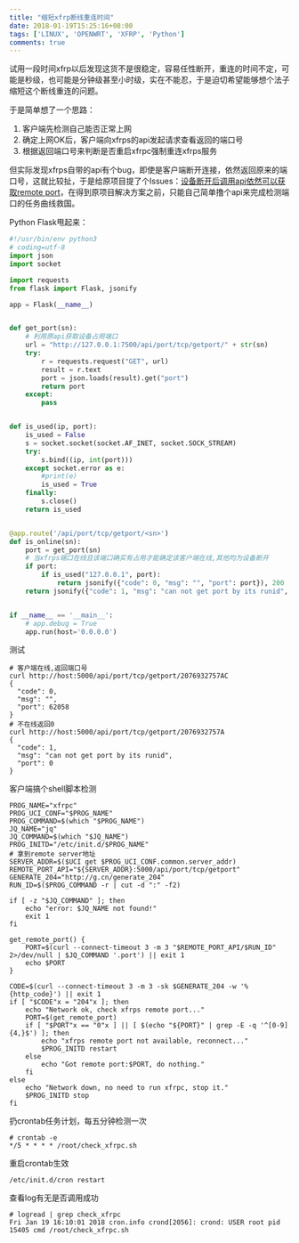 ```yaml
---
title: "缩短xfrp断线重连时间"
date: 2018-01-19T15:25:16+08:00
tags: ['LINUX', 'OPENWRT', 'XFRP', 'Python']
comments: true
---
```


试用一段时间xfrp以后发现这货不是很稳定，容易任性断开，重连的时间不定，可能是秒级，也可能是分钟级甚至小时级，实在不能忍，于是迫切希望能够想个法子缩短这个断线重连的问题。

于是简单想了一个思路：

1. 客户端先检测自己能否正常上网
2. 确定上网OK后，客户端向xfrps的api发起请求查看返回的端口号
3. 根据返回端口号来判断是否重启xfrpc强制重连xfrps服务

但实际发现xfrps自带的api有个bug，即使是客户端断开连接，依然返回原来的端口号，这就比较扯，于是给原项目提了个Issues：[设备断开后调用api依然可以获取remote port](https://github.com/KunTengRom/xfrps/issues/4)，在得到原项目解决方案之前，只能自己简单撸个api来完成检测端口的任务曲线救国。

Python Flask甩起来：

```python
#!/usr/bin/env python3
# coding=utf-8
import json
import socket

import requests
from flask import Flask, jsonify

app = Flask(__name__)


def get_port(sn):
    # 利用原api获取设备占用端口
    url = "http://127.0.0.1:7500/api/port/tcp/getport/" + str(sn)
    try:
        r = requests.request("GET", url)
        result = r.text
        port = json.loads(result).get("port")
        return port
    except:
        pass


def is_used(ip, port):
    is_used = False
    s = socket.socket(socket.AF_INET, socket.SOCK_STREAM)
    try:
        s.bind((ip, int(port)))
    except socket.error as e:
        #print(e)
        is_used = True
    finally:
        s.close()
    return is_used


@app.route('/api/port/tcp/getport/<sn>')
def is_online(sn):
    port = get_port(sn)
    # 当xfrps端口在线且该端口确实有占用才能确定该客户端在线,其他均为设备断开
    if port:
        if is_used("127.0.0.1", port):
            return jsonify({"code": 0, "msg": "", "port": port}), 200
    return jsonify({"code": 1, "msg": "can not get port by its runid", "port": 0}), 200


if __name__ == '__main__':
    # app.debug = True
    app.run(host='0.0.0.0')
```

测试

```shell
# 客户端在线,返回端口号
curl http://host:5000/api/port/tcp/getport/2076932757AC
{
  "code": 0, 
  "msg": "", 
  "port": 62058
}
# 不在线返回0
curl http://host:5000/api/port/tcp/getport/2076932757A
{
  "code": 1, 
  "msg": "can not get port by its runid", 
  "port": 0
}
```

客户端搞个shell脚本检测

```shell
PROG_NAME="xfrpc"
PROG_UCI_CONF="$PROG_NAME"
PROG_COMMAND=$(which "$PROG_NAME")
JQ_NAME="jq"
JQ_COMMAND=$(which "$JQ_NAME")
PROG_INITD="/etc/init.d/$PROG_NAME"
# 拿到remote server地址
SERVER_ADDR=$($UCI get $PROG_UCI_CONF.common.server_addr)
REMOTE_PORT_API="${SERVER_ADDR}:5000/api/port/tcp/getport"
GENERATE_204="http://g.cn/generate_204"
RUN_ID=$($PROG_COMMAND -r | cut -d ":" -f2)

if [ -z "$JQ_COMMAND" ]; then
    echo "error: $JQ_NAME not found!"
    exit 1
fi

get_remote_port() {
    PORT=$(curl --connect-timeout 3 -m 3 "$REMOTE_PORT_API/$RUN_ID" 2>/dev/null | $JQ_COMMAND '.port') || exit 1
    echo $PORT
}

CODE=$(curl --connect-timeout 3 -m 3 -sk $GENERATE_204 -w '%{http_code}') || exit 1
if [ "$CODE"x = "204"x ]; then
    echo "Network ok, check xfrps remote port..."
    PORT=$(get_remote_port)
    if [ "$PORT"x == "0"x ] || [ $(echo "${PORT}" | grep -E -q '^[0-9]{4,}$') ]; then
        echo "xfrps remote port not available, reconnect..."
        $PROG_INITD restart
    else
        echo "Got remote port:$PORT, do nothing."
    fi
else
    echo "Network down, no need to run xfrpc, stop it."
    $PROG_INITD stop
fi

```

扔crontab任务计划，每五分钟检测一次

```shell
# crontab -e
*/5 * * * * /root/check_xfrpc.sh
```

重启crontab生效

```shell
/etc/init.d/cron restart
```

查看log有无是否调用成功

```shell
# logread | grep check_xfrpc
Fri Jan 19 16:10:01 2018 cron.info crond[2056]: crond: USER root pid 15405 cmd /root/check_xfrpc.sh
```

